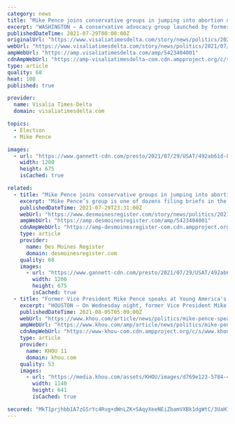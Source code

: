 ```yaml
---
category: news
title: "Mike Pence joins conservative groups in jumping into abortion debate at Supreme Court"
excerpt: "WASHINGTON – A conservative advocacy group launched by former Vice President Mike Pence is wading into a high-profile abortion case at the Supreme Court, arguing the landmark Roe v. Wade decision has contributed to the destabilization of families."
publishedDateTime: 2021-07-29T00:00:00Z
originalUrl: "https://www.visaliatimesdelta.com/story/news/politics/2021/07/29/mike-pence-wades-into-abortion-debate-supreme-court/5423404001/"
webUrl: "https://www.visaliatimesdelta.com/story/news/politics/2021/07/29/mike-pence-wades-into-abortion-debate-supreme-court/5423404001/"
ampWebUrl: "https://amp.visaliatimesdelta.com/amp/5423404001"
cdnAmpWebUrl: "https://amp-visaliatimesdelta-com.cdn.ampproject.org/c/s/amp.visaliatimesdelta.com/amp/5423404001"
type: article
quality: 68
heat: 108
published: true

provider:
  name: Visalia Times-Delta
  domain: visaliatimesdelta.com

topics:
  - Election
  - Mike Pence

images:
  - url: "https://www.gannett-cdn.com/presto/2021/07/29/USAT/492ab61d-848c-4d77-8004-e33c65d0f7d6-AP_Conservative_Summit.jpg?auto=webp&crop=5451,3066,x1,y160&format=pjpg&width=1200"
    width: 1200
    height: 675
    isCached: true

related:
  - title: "Mike Pence joins conservative groups in jumping into abortion debate at Supreme Court"
    excerpt: "Mike Pence’s group is one of dozens filing briefs in the most significant abortion case to come become before the Supreme Court in decades."
    publishedDateTime: 2021-07-29T23:31:00Z
    webUrl: "https://www.desmoinesregister.com/story/news/politics/2021/07/29/mike-pence-wades-into-abortion-debate-supreme-court/5423404001/"
    ampWebUrl: "https://amp.desmoinesregister.com/amp/5423404001"
    cdnAmpWebUrl: "https://amp-desmoinesregister-com.cdn.ampproject.org/c/s/amp.desmoinesregister.com/amp/5423404001"
    type: article
    provider:
      name: Des Moines Register
      domain: desmoinesregister.com
    quality: 68
    images:
      - url: "https://www.gannett-cdn.com/presto/2021/07/29/USAT/492ab61d-848c-4d77-8004-e33c65d0f7d6-AP_Conservative_Summit.jpg?auto=webp&crop=5451,3066,x1,y160&format=pjpg&width=1200"
        width: 1200
        height: 675
        isCached: true
  - title: "Former Vice President Mike Pence speaks at Young America's Foundation 43rd National Conservative Student Conference"
    excerpt: "HOUSTON — On Wednesday night, former Vice President Mike Pence spoke at Young America's Foundation's 43rd National Conservative Student Conference in downtown Houston. He's encouraging everyone to get vaccinated but said lockdowns and mandates shouldn't ..."
    publishedDateTime: 2021-08-05T05:09:00Z
    webUrl: "https://www.khou.com/article/news/politics/mike-pence-speaks-at-young-americas-foundation-43rd-national-conservative-student-conference/285-82a1d69c-21f0-426a-9262-924bfba29820"
    ampWebUrl: "https://www.khou.com/amp/article/news/politics/mike-pence-speaks-at-young-americas-foundation-43rd-national-conservative-student-conference/285-82a1d69c-21f0-426a-9262-924bfba29820"
    cdnAmpWebUrl: "https://www-khou-com.cdn.ampproject.org/c/s/www.khou.com/amp/article/news/politics/mike-pence-speaks-at-young-americas-foundation-43rd-national-conservative-student-conference/285-82a1d69c-21f0-426a-9262-924bfba29820"
    type: article
    provider:
      name: KHOU 11
      domain: khou.com
    quality: 53
    images:
      - url: "https://media.khou.com/assets/KHOU/images/d769e123-5784-4a25-b953-be55f3ff97f6/d769e123-5784-4a25-b953-be55f3ff97f6_1140x641.jpg"
        width: 1140
        height: 641
        isCached: true

secured: "MkT1prjhbb1A7zGSrYc4Rvg+dWnLZK+SAqyXeeNEiZbamVXBk1dgWtC/3UaHIR4e60LnHUGamJwe+vP9KQqhR+RvPiyg0H0os8ct9XpHNh/xNwCY84C6pIpyDxrK4VLbuq9pQBkIYCySRuXtUT6svDMWLTSDCwLYJiiX8lX9PoE5jJIuLSUyNrXpwVsknp/vTwscViMNKG+qhNaVwgYbu721uKZl1GNzUiPlxg1VD8h1kzFeo3teZgsv0OcQ+SujmoMrnpfGyhUpazsel7c6lQtz4gIc6OM0nHBTMTWJmB3o/FzubSVAru5AjE1LifzhyOqu5SVFOzx9lZ9zF/B9jx/9Pj85SsRJ0yvxDtEn38s=;8kAVi1Ml4vPET+pPbusuOA=="
---
```



